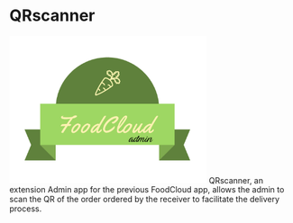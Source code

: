 # QRscanner
<img src="app/src/main/res/drawable/logo.png" width="350">
QRscanner, an extension Admin app for the previous FoodCloud app, allows the admin to scan the QR of the order ordered by the receiver to facilitate the delivery process.
